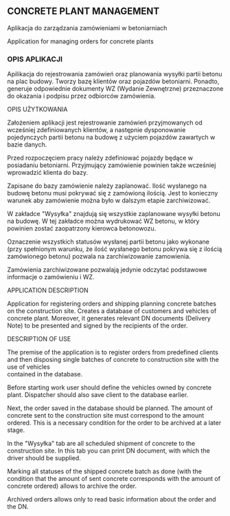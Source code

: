 ## CONCRETE PLANT MANAGEMENT

Aplikacja do zarządzania zamówieniami w betoniarniach

Application for managing orders for concrete plants  

### OPIS APLIKACJI

Apilikacja do rejestrowania zamówień oraz planowania wysyłki 
partii betonu na plac budowy. Tworzy bazę klientów oraz pojazdów 
betoniarni. Ponadto, generuje odpowiednie dokumenty WZ 
(Wydanie Zewnętrzne) przeznaczone do okazania i podpisu
przez odbiorców zamówienia.

OPIS UŻYTKOWANIA

Założeniem aplikacji jest rejestrowanie zamówień przyjmowanych
od wcześniej zdefiniowanych klientów, a następnie dysponowanie 
pojedynczych partii betonu na budowę z użyciem pojazdów zawartych 
w bazie danych. 

Przed rozpoczęciem pracy należy zdefiniować pojazdy będące
w posiadaniu betoniarni. Przyjmujący zamówienie 
powinien także wcześniej wprowadzić klienta do bazy.

Zapisane do bazy zamówienie należy zaplanować. Ilość 
wysłanego na budowę betonu musi pokrywać się z zamówioną
ilością. Jest to konieczny warunek aby zamówienie można
było w dalszym etapie zarchiwizować.

W zakładce "Wysyłka" znajdują się wszystkie zaplanowane
wysyłki betonu na budowę. W tej zakładce można wydrukować
WZ betonu, w który powinien zostać zaopatrzony kierowca
betonowozu.

Oznaczenie wszystkich statusów wysłanej partii betonu jako
wykonane (przy spełnionym warunku, że ilość wysłanego
betonu pokrywa się z ilością zamówionego betonu) pozwala
na zarchiwizowanie zamowienia.

Zamówienia zarchiwizowane pozwalają jedynie odczytać
podstawowe informacje o zamówieniu i WZ.


APPLICATION DESCRIPTION

Application for registering orders and shipping planning 
concrete batches on the construction site. Creates a 
database of customers and vehicles of concrete plant. 
Moreover, it generates relevant DN documents
(Delivery Note) to be presented and signed
by the recipients of the order.

DESCRIPTION OF USE

The premise of the application is to register orders
from predefined clients and then disposing single batches 
of concrete to construction site with the use of vehicles  
contained in the database.

Before starting work user should define the vehicles 
owned by concrete plant. Dispatcher should also save 
client to the database earlier.

Next, the order saved in the database should be planned. 
The amount of concrete sent to the construction site 
must correspond to the amount ordered. This is a necessary 
condition for the order to be archived at a later stage.

In the "Wysyłka" tab are all scheduled shipment of concrete 
to the construction site. In this tab you can print
DN document, with which the driver should be supplied.

Marking all statuses of the shipped concrete batch as
done (with the condition that the amount of sent
concrete corresponds with the amount of concrete ordered) 
allows to archive the order.

Archived orders allows only to read basic information
about the order and the DN.
